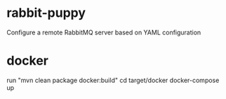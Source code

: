 # rabbit-puppy
Configure a remote RabbitMQ server based on YAML configuration

# docker
run "mvn clean package docker:build"
cd target/docker
docker-compose up
